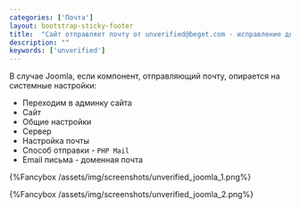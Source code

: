 ```yaml
---
categories: ['Почта']
layout: bootstrap-sticky-footer
title:  "Сайт отправляет почту от unverified@beget.com - исправление для Joomla"
description: ""
keywords: ['unverified']
---
```


В случае Joomla, если компонент, отправляющий почту, опирается на системные настройки:

- Переходим в админку сайта
- Сайт
- Общие настройки
- Сервер
- Настройка почты
- Способ отправки - `PHP Mail`
- Email письма - доменная почта

{%Fancybox /assets/img/screenshots/unverified_joomla_1.png%}

{%Fancybox /assets/img/screenshots/unverified_joomla_2.png%}
